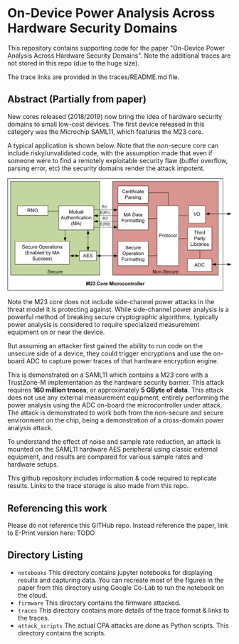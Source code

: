 # On-Device Power Analysis Across Hardware Security Domains

This repository contains supporting code for the paper "On-Device Power Analysis Across Hardware Security Domains". Note the additional traces are not stored in this repo (due to the huge size).

The trace links are provided in the traces/README.md file.

## Abstract (Partially from paper)

New cores released (2018/2019) now bring the idea of hardware security domains to small low-cost devices. The first device released in this category was the Microchip SAML11, which features the M23 core.

A typical application is shown below. Note that the non-secure core can include risky/unvalidated code, with the assumption made that even if someone were to find a remotely exploitable security flaw (buffer overflow, parsing error, etc) the security domains render the attack impotent.

![](example_application.png)

Note the M23 core does not include side-channel power attacks in the threat model it is protecting against. While side-channel power analysis is a powerful method of breaking secure cryptographic algorithms, typically power analysis is considered to require specialized measurement equipment on or near the device.

But assuming an attacker first gained the ability to run code on the unsecure side of a device, they could trigger encryptions and use the on-board ADC to capture power traces of that hardware encryption engine.

This is demonstrated on a SAML11 which contains a M23 core with a TrustZone-M implementation as the hardware security barrier. This attack requires **160 million traces**, or approximately **5 GByte of data**. This attack does not use any external measurement equipment, entirely performing the power analysis using the ADC on-board the microcontroller under attack. The attack is demonstrated to work both from the non-secure and secure environment on the chip, being a demonstration of a cross-domain power analysis attack.

To understand the effect of noise and sample rate reduction, an attack is mounted on the SAML11 hardware AES peripheral using classic external equipment, and results are compared for various sample rates and hardware setups.

This github repository includes information & code required to replicate results. Links to the trace storage is also made from this repo.

## Referencing this work

Please do not reference this GITHub repo. Instead reference the paper, link to E-Print version here: TODO

## Directory Listing

 * `notebooks` This directory contains jupyter notebooks for displaying results and capturing data. You can recreate most of the figures in the paper from this directory using Google Co-Lab to run the notebook on the cloud.
 * `firmware` This directory contains the firmware attacked.
 * `traces` This directory contains more details of the trace format & links to the traces.
 * `attack_scripts` The actual CPA attacks are done as Python scripts. This directory contains the scripts.